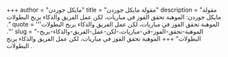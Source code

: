 +++
author = "مايكل جوردن"
title = "مقولة مايكل جوردن"
description = "مقولة مايكل جوردن: الموهبة تحقق الفوز في مباريات، لكن عمل الفريق والذكاء يربح البطولات ."
quote = '''الموهبة تحقق الفوز في مباريات، لكن عمل الفريق والذكاء يربح البطولات .'''
slug = "الموهبة-تحقق-الفوز-في-مباريات،-لكن-عمل-الفريق-والذكاء-يربح-البطولات"
+++
الموهبة تحقق الفوز في مباريات، لكن عمل الفريق والذكاء يربح البطولات .
